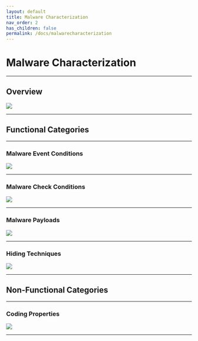 ```yaml
---
layout: default
title: Malware Characterization
nav_order: 2
has_children: false
permalink: /docs/malwarecharacterization
---
```


# Malware Characterization
---

## Overview

![](../img/characteristic_overview.png)

---

## Functional Categories
---

### Malware Event Conditions

![](../img/characteristic_eventconditions.png)

---

### Malware Check Conditions

![](../img/characteristic_checkconditions.png)

---

### Malware Payloads

![](../img/characteristic_payloads.png)

---


### Hiding Techniques

![](../img/characteristic_hidingtechniques.png)

---

## Non-Functional Categories
---

### Coding Properties

![](../img/characteristic_codeproperties.png)

---
